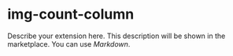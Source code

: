 # img-count-column #

Describe your extension here. This description will be shown in the marketplace. You can use *Markdown*.